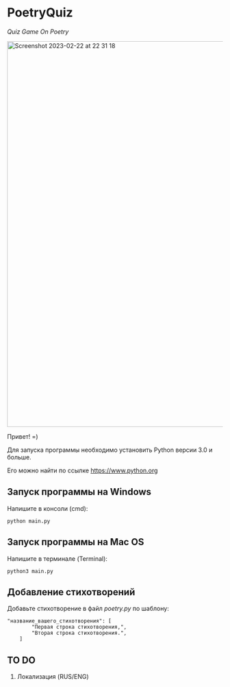 # PoetryQuiz
_Quiz Game On Poetry_

<img width="900" alt="Screenshot 2023-02-22 at 22 31 18" src="https://user-images.githubusercontent.com/41822761/220738781-67735c62-dd77-44e1-b48d-e33470402b86.png">

Привет! =)

Для запуска программы необходимо установить Python версии 3.0 и больше.

Его можно найти по ссылке https://www.python.org

## Запуск программы на Windows
Напишите в консоли (cmd): 
```
python main.py
```
## Запуск программы на Mac OS
Напишите в терминале (Terminal): 
```
python3 main.py
```
## Добавление стихотворений
Добавьте стихотворение в файл _poetry.py_ по шаблону:
```
"название_вашего_стихотворения": [
        "Первая строка стихотворения,",
        "Вторая строка стихотворения.",
    ]
```
## TO DO

1) Локализация (RUS/ENG)